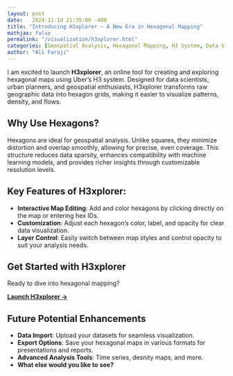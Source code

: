 ```yaml
---
layout: post
date:   2024-11-14 21:35:00 -400
title: "Introducing H3xplorer – A New Era in Hexagonal Mapping"
mathjax: false
permalink: "/visualization/h3xplorer.html"
categories: [Geospatial Analysis, Hexagonal Mapping, H3 System, Data Visualization]
author: "Ali Faraji"
---
```


I am excited to launch **H3xplorer**, an online tool for creating and exploring hexagonal maps using Uber’s H3 system. Designed for data scientists, urban planners, and geospatial enthusiasts, H3xplorer transforms raw geographic data into hexagon grids, making it easier to visualize patterns, density, and flows.

## Why Use Hexagons?

Hexagons are ideal for geospatial analysis. Unlike squares, they minimize distortion and overlap smoothly, allowing for precise, even coverage. This structure reduces data sparsity, enhances compatibility with machine learning models, and provides richer insights through customizable resolution levels.

## Key Features of H3xplorer:

- **Interactive Map Editing**: Add and color hexagons by clicking directly on the map or entering hex IDs.
- **Customization**: Adjust each hexagon’s color, label, and opacity for clear data visualization.
- **Layer Control**: Easily switch between map styles and control opacity to suit your analysis needs.

## Get Started with H3xplorer

Ready to dive into hexagonal mapping?

**[Launch H3xplorer →](https://faraji.info/h3xplorer/)**

## Future Potential Enhancements

- **Data Import**: Upload your datasets for seamless visualization.
- **Export Options**: Save your hexagonal maps in various formats for presentations and reports.
- **Advanced Analysis Tools**: Time series, desnity maps, and more.
- **What else would you like to see?**
